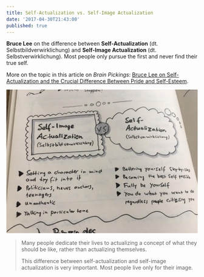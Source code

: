 ```yaml
---
title: Self-Actualization vs. Self-Image Actualization
date: '2017-04-30T21:43:00'
published: true
---
```


<div>

**Bruce Lee** on the difference between **Self-Actualization** (dt. Selbstbildverwirklichung) and **Self-Image Actualization** (dt. Selbstverwirklichung). Most people only pursue the first and never find their true self.

More on the topic in this article on _Brain Pickings_: [Bruce Lee on Self-Actualization and the Crucial Difference Between Pride and Self-Esteem](https://www.brainpickings.org/2015/12/18/bruce-lee-artist-of-life-self-esteem/).

</div>

![Sketchnote Self-Image Actualization vs. Self-Actualization](1.jpg)

<Blockquote author="Bruce Lee">

Many people dedicate their lives to actualizing a concept of what they should be like, rather than actualizing themselves.

This difference between self-actualization and self-image actualization is very important. Most people live only for their image.

</Blockquote>
